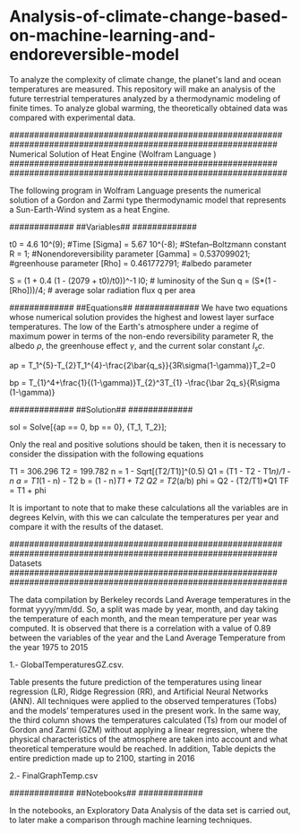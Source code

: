 # Analysis-of-climate-change-based-on-machine-learning-and-endoreversible-model
To analyze the complexity of climate change, the planet's land and ocean temperatures are measured. 
This repository will make an analysis of the future terrestrial temperatures analyzed by a thermodynamic modeling of finite times. 
To analyze global warming, the theoretically obtained data was compared with experimental data. 

#######################################################
######################################################
Numerical Solution of Heat Engine (Wolfram Language )
######################################################
########################################################

The following program in Wolfram Language presents the numerical solution
of a Gordon and Zarmi type thermodynamic model that represents a 
Sun-Earth-Wind system as a heat Engine.

#############
##Variables##
#############

t0 = 4.6 10^(9); #Time
\[Sigma] = 5.67 10^(-8); #Stefan–Boltzmann constant
R = 1; #Nonendoreversibility parameter
\[Gamma] = 0.537099021; #greenhouse parameter
\[Rho] = 0.461772791; #albedo parameter

S = (1 + 0.4 (1 - (2079 + t0)/t0))^-1 I0; # luminosity of the Sun
q = (S*(1 - \[Rho]))/4; # average solar radiation flux q per area

#############
##Equations##
#############
We have two equations whose numerical solution provides the highest and lowest layer surface temperatures. 
The low of the Earth's atmosphere under a regime of maximum power in terms of the non-endo reversibility parameter R,
the albedo $\rho$, the greenhouse effect $\gamma$, and the current solar constant $I_sc$.


ap = T_1^{5}-T_{2}T_1^{4}-\frac{2\bar{q_s}}{3R\sigma(1-\gamma)}T_2=0

bp = T_{1}^4+\frac{1}{(1-\gamma)}T_{2}^3T_{1}
-\frac{\bar 2q_s}{R\sigma (1-\gamma)}

#############
##Solution##
#############

sol = Solve[{ap == 0, bp == 0}, {T_1, T_2}];

Only the real and positive solutions should be taken, then it is necessary to consider the dissipation with the following equations

T1 = 306.296
T2 = 199.782
n = 1 - Sqrt[(T2/T1)]^(0.5)
Q1 = (T1 - T2 - T1*n)/1 - n
a = T1*(1 - n) - T2
b = (1 - n)*T1 + T2
Q2 = T2*(a/b)
phi = Q2 - (T2/T1)*Q1
TF = T1 + phi

It is important to note that to make these calculations all the variables are in degrees Kelvin, with this we can calculate
the temperatures per year and compare it with the results of the dataset.

#######################################################
######################################################
Datasets
######################################################
########################################################

The data compilation by Berkeley records Land Average temperatures in the format yyyy/mm/dd. So, a split was made by year, 
month, and day taking the temperature of each month, and the mean temperature per year was computed. It is observed that 
there is a correlation with a value of 0.89 between the variables of the year and the Land Average Temperature from the year 1975 to 2015 

1.- GlobalTemperaturesGZ.csv.

 Table presents the future prediction of the temperatures using linear regression (LR), Ridge Regression (RR), and Artificial Neural Networks (ANN). 
 All techniques were applied to the observed temperatures (Tobs) and the models’ temperatures used in the present work. In the same way, the third column 
 shows the temperatures calculated (Ts) from our model of Gordon and Zarmi (GZM) without applying a linear regression, where the physical characteristics 
 of the atmosphere are taken into account and what theoretical temperature would be reached. In addition, Table depicts the entire prediction made up to 2100, 
 starting in 2016

2.- FinalGraphTemp.csv

#############
##Notebooks##
#############

In the notebooks, an Exploratory Data Analysis of the data set is carried out, to later make a comparison through machine learning techniques.
